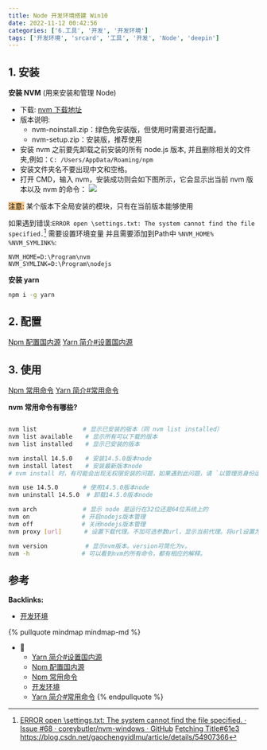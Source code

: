 ```yaml
---
title: Node 开发环境搭建 Win10
date: 2022-11-12 00:42:56
categories: ['6.工具', '开发', '开发环境']
tags: ['开发环境', 'srcard', '工具', '开发', 'Node', 'deepin']
---
```

  
  
## 1. 安装

**安装 NVM** (用来安装和管理 Node)

- 下载:  [nvm 下载地址](https://github.com/coreybutler/nvm-windows/releases)
- 版本说明:
	- nvm-noinstall.zip：绿色免安装版，但使用时需要进行配置。
	- nvm-setup.zip：安装版，推荐使用
- 安装 nvm 之前要先卸载之前安装的所有 node.js 版本, 并且删除相关的文件夹,例如：`C: /Users/AppData/Roaming/npm`
- 安装文件夹名不要出现中文和空格。
- 打开 CMD，输入 nvm，安装成功则会如下图所示，它会显示出当前 nvm 版本以及 nvm 的命令：
![](https://cdn.learnku.com/uploads/images/202104/01/64262/tYfMg16LUe.png!large)

<mark style="background: #fbab4bA6;">注意:</mark> 某个版本下全局安装的模块，只有在当前版本能够使用

如果遇到错误:`ERROR open \settings.txt: The system cannot find the file specified.`[^1]
需要设置环境变量 并且需要添加到Path中 `%NVM_HOME%` `%NVM_SYMLINK%`:
```
NVM_HOME=D:\Program\nvm
NVM_SYMLINK=D:\Program\nodejs
```

**安装 yarn** 

```sh
npm i -g yarn
```
  
  
## 2. 配置

[Npm 配置国内源](../6d601709f7477b517baf2a678bf0221c6bd7e53c)
[Yarn 简介#设置国内源](../783e6c1b8b76139f2840a078b9e9bd8817d41c3f/#设置国内源)
  
  
## 3. 使用

[Npm 常用命令](../9907c57e67333c562c3494060e11a99492819663)
[Yarn 简介#常用命令](../783e6c1b8b76139f2840a078b9e9bd8817d41c3f/#常用命令)

**nvm 常用命令有哪些?**
  
```sh

nvm list 　　　　　　  # 显示已安装的版本（同 nvm list installed）
nvm list available 　 # 显示所有可以下载的版本
nvm list installed 　 # 显示已安装的版本

nvm install 14.5.0 　 # 安装14.5.0版本node
nvm install latest 　 # 安装最新版本node
# nvm install 时，有可能会出现无权限安装的问题，如果遇到此问题，请 `以管理员身份运行` cmd。

nvm use 14.5.0 　　　 # 使用14.5.0版本node
nvm uninstall 14.5.0  # 卸载14.5.0版本node

nvm arch 　　　　　　  # 显示 node 是运行在32位还是64位系统上的
nvm on 　　　　　　　  # 开启nodejs版本管理
nvm off 　　　　　　　 # 关闭nodejs版本管理
nvm proxy [url] 　　  # 设置下载代理。不加可选参数url，显示当前代理。将url设置为none则移除代理。

nvm version 　　　　   # 显示nvm版本。version可简化为v。
nvm -h 　　　　　　　  # 可以看到nvm的所有命令，都有相应的解释。
```
<!--SR:!2027-07-08,1115,252-->

  
  
## 参考

[^1]: [ERROR open \settings.txt: The system cannot find the file specified. · Issue #68 · coreybutler/nvm-windows · GitHub](https://github.com/coreybutler/nvm-windows/issues/68)
[Fetching Title#61e3](https://blog.csdn.net/gaochengyidlmu/article/details/54907366)
https://blog.csdn.net/gaochengyidlmu/article/details/54907366

**Backlinks:**

- [开发环境](../8ed3626f24d1fafe372135071b6d2bc66a7b7436)

{% pullquote mindmap mindmap-md %}
- 🔵
  - [Yarn 简介#设置国内源](../783e6c1b8b76139f2840a078b9e9bd8817d41c3f/#设置国内源)
  - [Npm 配置国内源](../6d601709f7477b517baf2a678bf0221c6bd7e53c)
  - [Npm 常用命令](../9907c57e67333c562c3494060e11a99492819663)
  - [开发环境](../8ed3626f24d1fafe372135071b6d2bc66a7b7436)
  - [Yarn 简介#常用命令](../783e6c1b8b76139f2840a078b9e9bd8817d41c3f/#常用命令)
{% endpullquote %}